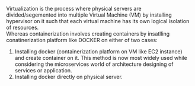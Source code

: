 Virtualization is the process where physical servers are divided/segemented into multiple Virtual Machine (VM) by installing hypervisor on it such that each virtual machine has its own logical isolation of resources.  
Whereas containerization involves creating containers by insatlling conatinerization platform like DOCKER on either of two cases:  
1. Installing docker (containerization platform on VM like EC2 instance) and create container on it. This method is now most widely used while considering the microservices world of architecture designing of services or application.  
2. Installing docker directly on physical server.  
   

